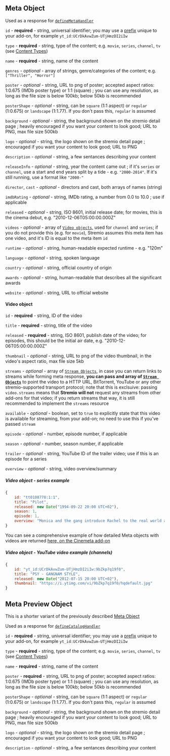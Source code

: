 ## Meta Object

Used as a response for [`defineMetaHandler`](../requests/defineMetaHandler.md)

``id`` - **required** - string, universal identifier; you may use a [prefix](./manifest.md##filtering-properties) unique to your add-on, for example `yt_id:UCrDkAvwZum-UTjHmzDI2iIw`

``type`` - **required** - string, type of the content; e.g. `movie`, `series`, `channel`, `tv` (see [Content Types](./content.types.md))

``name`` - **required** - string, name of the content

``genres`` - _optional_  - array of strings, genre/categories of the content; e.g. ``["Thriller", "Horror"]``

``poster`` - _optional_ - string, URL to png of poster; accepted aspect ratios: 1:0.675 (IMDb poster type) or 1:1 (square) ; you can use any resolution, as long as the file size is below 100kb; below 50kb is recommended

``posterShape`` - _optional_ - string, can be `square` (1:1 aspect) or `regular` (1:0.675) or `landscape` (1:1.77). If you don't pass this, `regular` is assumed

``background`` - _optional_ - string, the background shown on the stremio detail page ; heavily encouraged if you want your content to look good; URL to PNG, max file size 500kb

``logo`` - _optional_ - string, the logo shown on the stremio detail page ; encouraged if you want your content to look good; URL to PNG

``description`` - _optional_ - string, a few sentances describing your content

``releaseInfo`` - _optional_ - string, year the content came out ; if it's ``series`` or ``channel``, use a start and end years split by a tide - e.g. ``"2000-2014"``. If it's still running, use a format like ``"2000-"``

``director``, ``cast`` - _optional_  - directors and cast, both arrays of names (string)

``imdbRating`` -  _optional_ - string, IMDb rating, a number from 0.0 to 10.0 ; use if applicable

``released`` - _optional_ - string, ISO 8601, initial release date; for movies, this is the cinema debut, e.g. "2010-12-06T05:00:00.000Z"

``videos`` - _optional_ - array of [``Video objects``](#video-object), used for ``channel`` and ``series``; if you do not provide this (e.g. for ``movie``), Stremio assumes this meta item has one video, and it's ID is equal to the meta item `id`

``runtime`` - _optional_ - string, human-readable expected runtime - e.g. "120m"

``language`` - _optional_ - string, spoken language

``country`` - _optional_ - string, official country of origin

``awards`` - _optional_ - string, human-readable that describes all the significant awards

``website`` - _optional_ - string, URL to official website


#### Video object

``id`` - **required** - string, ID of the video

``title`` - **required** - string, title of the video

``released`` - **required** - string, ISO 8601, publish date of the video; for episodes, this should be the initial air date, e.g. "2010-12-06T05:00:00.000Z"

``thumbnail`` - _optional_ - string, URL to png of the video thumbnail, in the video's aspect ratio, max file size 5kb

``streams`` - _optional_ - array of [``Stream Objects``](./stream.md), in case you can return links to streams while forming meta response, **you can pass and array of [``Stream Objects``](./stream.md)** to point the video to a HTTP URL, BitTorrent, YouTube or any other stremio-supported transport protocol; note that this is exclsuive: passing `video.streams` means that **Stremio will not** request any streams from other add-ons for that video; if you return streams that way, it is still recommended to implement the `streams` resource

``available`` - _optional_ - boolean, set to ``true`` to explicitly state that this video is available for streaming, from your add-on; no need to use this if you've passed ``stream``

``episode`` - _optional_ - number, episode number, if applicable

``season`` - _optional_ - number, season number, if applicable

``trailer`` - _optional_ - string, YouTube ID of the trailer video; use if this is an episode for a series

``overview`` - _optional_ - string, video overview/summary


##### Video object - series example

```javascript
{
    id: "tt0108778:1:1",
    title: "Pilot",
    released: new Date("1994-09-22 20:00 UTC+02"),
    season: 1,
    episode: 1,
    overview: "Monica and the gang introduce Rachel to the real world after she leaves her fiancé at the altar."
}
```

You can see a comprehensive example of how detailed Meta objects with videos are returned [here, on the Cinemeta add-on](https://v3-cinemeta.strem.io/meta/series/tt0386676/lastVideos=1.json)

##### Video object - YouTube video example (channels)


```javascript
{
    id: "yt_id:UCrDkAvwZum-UTjHmzDI2iIw:9bZkp7q19f0",
    title: "PSY - GANGNAM STYLE",
    released: new Date("2012-07-15 20:00 UTC+02"),
    thumbnail: "https://i.ytimg.com/vi/9bZkp7q19f0/hqdefault.jpg"
}
```

## Meta Preview Object

This is a shorter variant of the previously described [Meta Object](#meta-object)

Used as a response for [`defineCatalogHandler`](../requests/defineCatalogHandler.md)

``id`` - **required** - string, universal identifier; you may use a [prefix](./manifest.md##filtering-properties) unique to your add-on, for example `yt_id:UCrDkAvwZum-UTjHmzDI2iIw`

``type`` - **required** - string, type of the content; e.g. `movie`, `series`, `channel`, `tv` (see [Content Types](./content.types.md))

``name`` - **required** - string, name of the content

``poster`` - **required** - string, URL to png of poster; accepted aspect ratios: 1:0.675 (IMDb poster type) or 1:1 (square) ; you can use any resolution, as long as the file size is below 100kb; below 50kb is recommended

``posterShape`` - _optional_ - string, can be `square` (1:1 aspect) or `regular` (1:0.675) or `landscape` (1:1.77). If you don't pass this, `regular` is assumed

``background`` - _optional_ - string, the background shown on the stremio detail page ; heavily encouraged if you want your content to look good; URL to PNG, max file size 500kb

``logo`` - _optional_ - string, the logo shown on the stremio detail page ; encouraged if you want your content to look good; URL to PNG

``description`` - _optional_ - string, a few sentances describing your content

